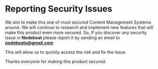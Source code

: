 # Reporting Security Issues

We aim to make this one of most secured Content Management Systems around. We will continue to research and implement new features that will make this product even more secured. So, If you discover any security issue in **Nodebeat** please report it by sending an email to [**nodebeats@gmail.com**](nodebeats@gmail.com)

This will allow us to quickly access the risk and  fix the issue.

 Thanks everyone for making this product secured.